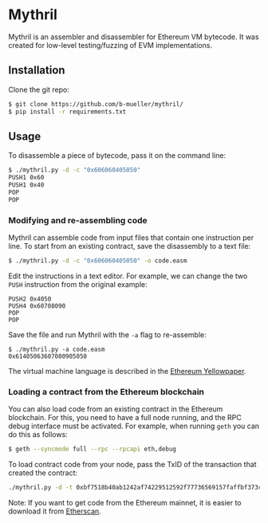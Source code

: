 # Mythril

Mythril is an assembler and disassembler for Ethereum VM bytecode. It was created for low-level testing/fuzzing of EVM implementations.

## Installation

Clone the git repo:

```bash
$ git clone https://github.com/b-mueller/mythril/
$ pip install -r requirements.txt
```

## Usage

To disassemble a piece of bytecode, pass it on the command line:

```bash
$ ./mythril.py -d -c "0x606060405050"
PUSH1 0x60
PUSH1 0x40
POP
POP
```

### Modifying and re-assembling code

Mythril can assemble code from input files that contain one instruction per line. To start from an existing contract, save the disassembly to a text file:

```bash
$ ./mythril.py -d -c "0x606060405050" -o code.easm
```

Edit the instructions in a text editor. For example, we can change the two `PUSH` instruction from the original example:

```
PUSH2 0x4050
PUSH4 0x60708090
POP
POP
```

Save the file and run Mythril with the `-a` flag to re-assemble:

```
$ ./mythril.py -a code.easm 
0x61405063607080905050
```

The virtual machine language is described in the [Ethereum Yellowpaper](http://gavwood.com/paper.pdf).

### Loading a contract from the Ethereum blockchain

You can also load code from an existing contract in the Ethereum blockchain. For this, you need to have a full node running, and the RPC debug interface must be activated. For example, when running `geth` you can do this as follows:

```bash
$ geth --syncmode full --rpc --rpcapi eth,debug
```

To load contract code from your node, pass the TxID of the transaction that created the contract:

```bash
./mythril.py -d -t 0xbf7518b40ab1242af74229512592f77736569157faffbf373cc1b4f5d499b967
```

Note: If you want to get code from the Ethereum mainnet, it is easier to download it from [Etherscan](https://etherscan.io).
